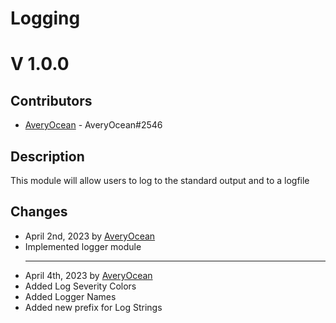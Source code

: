 <h1>Logging</h1>
<h1>V 1.0.0</h1>

<h2>Contributors</h2>
<ul>
  <li><a href="https://github.com/averyocean65">AveryOcean</a> - AveryOcean#2546</li>
</ul>

<h2>Description</h2>
<p>This module will allow users to log to the standard output and to a logfile</p>

<h2>Changes</h2>
<ul>
    <li>April 2nd, 2023 by <a href="https://github.com/averyocean65">AveryOcean</a></li>
    <li>Implemented logger module</li>
<hr>
    <li>April 4th, 2023 by <a href="https://github.com/averyocean65">AveryOcean</a></li>
    <li>Added Log Severity Colors</li>
    <li>Added Logger Names</li>
    <li>Added new prefix for Log Strings</li>
</ul>


